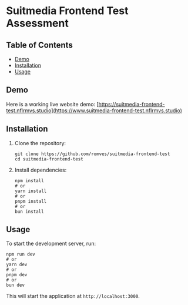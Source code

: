 # Suitmedia Frontend Test Assessment

## Table of Contents

- [Demo](#demo)
- [Installation](#installation)
- [Usage](#usage)

## Demo

Here is a working live website demo:
[https://suitmedia-frontend-test.nflrmvs.studio](https://www.suitmedia-frontend-test.nflrmvs.studio)

## Installation

1. Clone the repository:

   ```
   git clone https://github.com/romves/suitmedia-frontend-test
   cd suitmedia-frontend-test
   ```

2. Install dependencies:

   ```
   npm install
   # or
   yarn install
   # or
   pnpm install
   # or
   bun install

   ```

## Usage

To start the development server, run:

```
npm run dev
# or
yarn dev
# or
pnpm dev
# or
bun dev
```

This will start the application at `http://localhost:3000`.
